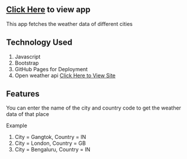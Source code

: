 [Click Here](https://udeshyag.github.io/Weather-API) to view app
--
This app fetches the weather data of different cities


## Technology Used
  1. Javascript
  2. Bootstrap
  3. GitHub Pages for Deployment
  4. Open weather api [Click Here to View Site](https://openweathermap.org/api)
  
## Features
  You can enter the name of the city and country code to get the weather data of that place
  
  Example 
  1. City = Gangtok, Country = IN
  2. City = London, Country = GB
  3. City = Bengaluru, Country = IN
  
